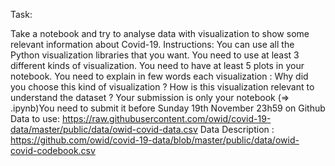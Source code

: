 Task:

Take a notebook and try to analyse data with visualization to show some relevant information about Covid-19.
Instructions:
You can use all the Python visualization libraries that you want.
You need to use at least 3 different kinds of visualization.
You need to have at least 5 plots in your notebook.
You need to explain in few words each visualization :
Why did you choose this kind of visualization ?
How is this visualization relevant to understand the dataset ?
Your submission is only your notebook (=> .ipynb)You need to submit it before Sunday 19th November 23h59 on Github
Data to use: https://raw.githubusercontent.com/owid/covid-19-data/master/public/data/owid-covid-data.csv
Data Description : https://github.com/owid/covid-19-data/blob/master/public/data/owid-covid-codebook.csv

